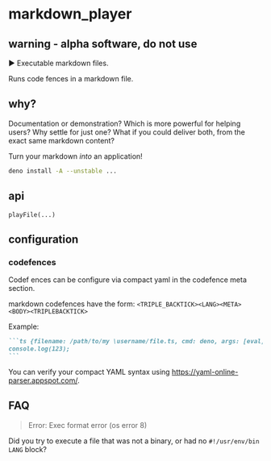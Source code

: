 # markdown_player

## warning - alpha software, do not use

▶️ Executable markdown files.

Runs code fences in a markdown file.

## why?

Documentation or demonstration? Which is more powerful for helping users? Why
settle for just one? What if you could deliver both, from the exact same markdown
content?

Turn your markdown _into_ an application!

```sh {skipRun: true}
deno install -A --unstable ...
```

## api

`playFile(...)`

## configuration

### codefences

Codef ences can be configure via compact yaml in the codefence meta section.

markdown codefences have the form:
`<TRIPLE_BACKTICK><LANG><META><BODY><TRIPLEBACKTICK>`

Example:

````md
```ts {filename: /path/to/my \username/file.ts, cmd: deno, args: [eval, $ARG]}
console.log(123);
```
````

You can verify your compact YAML syntax using
https://yaml-online-parser.appspot.com/.

## FAQ

> Error: Exec format error (os error 8)

Did you try to execute a file that was not a binary, or had no
`#!/usr/env/bin LANG` block?
